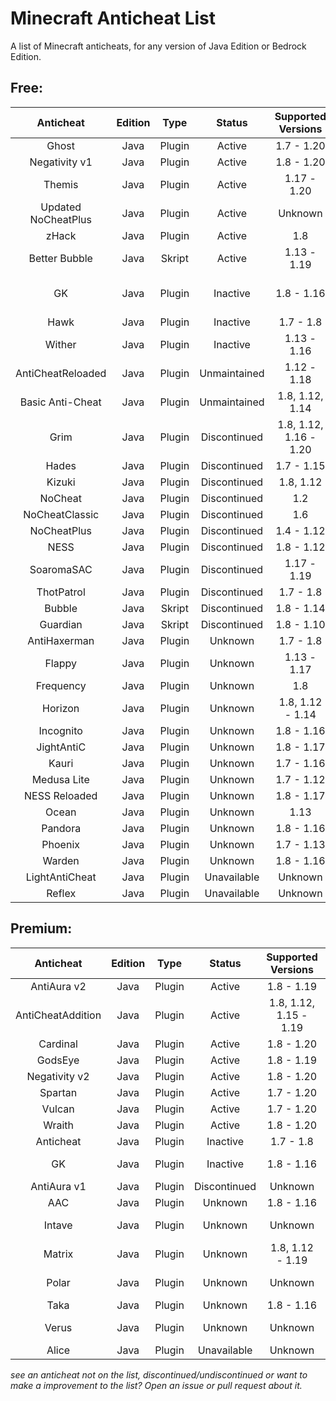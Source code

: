 # Minecraft Anticheat List
A list of Minecraft anticheats, for any version of Java Edition or Bedrock Edition.
## Free:
|Anticheat          |Edition|Type  |Status      |Supported Versions    |Links                                                                                                      |
|:-----------------:|:-----:|:----:|:----------:|:--------------------:|:---------------------------------------------------------------------------------------------------------:|
|Ghost              |Java   |Plugin|Active      |1.7 - 1.20            |[SpigotMC](https://spigotmc.org/resources/111084)                                                          |
|Negativity v1      |Java   |Plugin|Active      |1.8 - 1.20            |[SpigotMC](https://spigotmc.org/resources/48399)                                                           |
|Themis             |Java   |Plugin|Active      |1.17 - 1.20           |[SpigotMC](https://spigotmc.org/resources/90766)                                                           |
|Updated NoCheatPlus|Java   |Plugin|Active      |Unknown               |[GitHub](https://github.com/Updated-NoCheatPlus/NoCheatPlus)                                               |
|zHack              |Java   |Plugin|Active      |1.8                   |[Polymart](https://polymart.org/resource/460)                                                              |
|Better Bubble      |Java   |Skript|Active      |1.13 - 1.19           |[SpigotMC](https://spigotmc.org/resources/81404)                                                           |
|GK                 |Java   |Plugin|Inactive    |1.8 - 1.16            |[Dedicated Site](https://gkanticheat.weebly.com/free.html), [SpigotMC](https:/spigotmc.org/resources/75691)|
|Hawk               |Java   |Plugin|Inactive    |1.7 - 1.8             |[SpigotMC](https://spigotmc.org/resources/40343)                                                           |
|Wither             |Java   |Plugin|Inactive    |1.13 - 1.16           |[SpigotMC](https://spigotmc.org/resources/68657)                                                           |
|AntiCheatReloaded  |Java   |Plugin|Unmaintained|1.12 - 1.18           |[SpigotMC](https://spigotmc.org/resources/23799)                                                           |
|Basic Anti-Cheat   |Java   |Plugin|Unmaintained|1.8, 1.12, 1.14       |[SpigotMC](https://spigotmc.org/resources/70455)                                                           |
|Grim               |Java   |Plugin|Discontinued|1.8, 1.12, 1.16 - 1.20|[SpigotMC](https://spigotmc.org/resources/99923)                                                           |
|Hades              |Java   |Plugin|Discontinued|1.7 - 1.15            |[GitHub](https://github.com/Tecnio/Hades)                                                                  |
|Kizuki             |Java   |Plugin|Discontinued|1.8, 1.12             |[SpigotMC](https://spigotmc.org/resources/90468)                                                           |
|NoCheat            |Java   |Plugin|Discontinued|1.2                   |[Bukkit](https://dev.bukkit.org/projects/nocheat)                                                          |
|NoCheatClassic     |Java   |Plugin|Discontinued|1.6                   |[Bukkit](https://dev.bukkit.org/projects/nocheat-classic)                                                  |
|NoCheatPlus        |Java   |Plugin|Discontinued|1.4 - 1.12            |[Bukkit](https://dev.bukkit.org/projects/nocheatplus)                                                      |
|NESS               |Java   |Plugin|Discontinued|1.8 - 1.12            |[SpigotMC](https://spigotmc.org/resources/53281)                                                           |
|SoaromaSAC         |Java   |Plugin|Discontinued|1.17 - 1.19           |[SpigotMC](https://spigotmc.org/resources/87702)                                                           |
|ThotPatrol         |Java   |Plugin|Discontinued|1.7 - 1.8             |[SpigotMC](https://spigotmc.org/resources/79978)                                                           |
|Bubble             |Java   |Skript|Discontinued|1.8 - 1.14            |[SpigotMC](https://spigotmc.org/resources/78468)                                                           |
|Guardian           |Java   |Skript|Discontinued|1.8 - 1.10            |[SpigotMC](https://spigotmc.org/resources/29264)                                                           |
|AntiHaxerman       |Java   |Plugin|Unknown     |1.7 - 1.8             |[SpigotMC](https://spigotmc.org/resources/83198)                                                           |
|Flappy             |Java   |Plugin|Unknown     |1.13 - 1.17           |[SpigotMC](https://spigotmc.org/resources/92180)                                                           |
|Frequency          |Java   |Plugin|Unknown     |1.8                   |[GitHub](https://github.com/ElevatedDev/Frequency)                                                         |
|Horizon            |Java   |Plugin|Unknown     |1.8, 1.12 - 1.14      |[SpigotMC](https://spigotmc.org/resources/65830)                                                           |
|Incognito          |Java   |Plugin|Unknown     |1.8 - 1.16            |[Bukkit](https://dev.bukkit.org/projects/incognito)                                                        |
|JightAntiC         |Java   |Plugin|Unknown     |1.8 - 1.17            |[SpigotMC](https://spigotmc.org/resources/88154)                                                           |
|Kauri              |Java   |Plugin|Unknown     |1.7 - 1.16            |[SpigotMC](https://spigotmc.org/resources/101667)                                                          |
|Medusa Lite        |Java   |Plugin|Unknown     |1.7 - 1.12            |[SpigotMC](https://spigotmc.org/resources/83345)                                                           |
|NESS Reloaded      |Java   |Plugin|Unknown     |1.8 - 1.17            |[SpigotMC](https://spigotmc.org/resources/75887)                                                           |
|Ocean              |Java   |Plugin|Unknown     |1.13                  |[SpigotMC](https://spigotmc.org/resources/58907)                                                           |
|Pandora            |Java   |Plugin|Unknown     |1.8 - 1.16            |[GitHub](https://github.com/GoDead/Pandora)                                                                |
|Phoenix            |Java   |Plugin|Unknown     |1.7 - 1.13            |[SpigotMC](https://spigotmc.org/resources/6207)                                                            |
|Warden             |Java   |Plugin|Unknown     |1.8 - 1.16            |[SpigotMC](https://spigotmc.org/resources/81877)                                                           |
|LightAntiCheat     |Java   |Plugin|Unavailable |Unknown               |[](https://spigotmc.org/resources/96341)                                                                   |
|Reflex             |Java   |Plugin|Unavailable |Unknown               |[](https://spigotmc.org/resources/21122)                                                                   |
## Premium:
|Anticheat        |Edition|Type  |Status      |Supported Versions|Links                                                                  |
|:---------------:|:-----:|:----:|:----------:|:----------------:|:---------------------------------------------------------------------:|
|AntiAura v2      |Java   |Plugin|Active      |1.8 - 1.19            |[SpigotMC](https://spigotmc.org/resources/1368)                    |
|AntiCheatAddition|Java   |Plugin|Active      |1.8, 1.12, 1.15 - 1.19|[SpigotMC](https://spigotmc.org/resources/33590)                   |
|Cardinal         |Java   |Plugin|Active      |1.8 - 1.20            |[BuiltByBit](https://builtbybit.com/resources/26622)               |
|GodsEye          |Java   |Plugin|Active      |1.8 - 1.19            |[SpigotMC](https://spigotmc.org/resources/69595)                   |
|Negativity v2    |Java   |Plugin|Active      |1.8 - 1.20            |[SpigotMC](https://spigotmc.org/resources/86874)                   |
|Spartan          |Java   |Plugin|Active      |1.7 - 1.20            |[SpigotMC](https://spigotmc.org/resources/25638)                   |
|Vulcan           |Java   |Plugin|Active      |1.7 - 1.20            |[SpigotMC](https://spigotmc.org/resources/83626)                   |
|Wraith           |Java   |Plugin|Active      |1.8 - 1.20            |[SpigotMC](https://spigotmc.org/resources/66887)                   |
|Anticheat        |Java   |Plugin|Inactive    |1.7 - 1.8             |[SpigotMC](https://spigotmc.org/resources/93504)                   |
|GK               |Java   |Plugin|Inactive    |1.8 - 1.16            |[Dedicated Site](https://gkanticheat.weebly.com/premium1.html)     |
|AntiAura v1      |Java   |Plugin|Discontinued|Unknown               |[SpigotMC](https://spigotmc.org/resources/1368/update?update=10078)|
|AAC              |Java   |Plugin|Unknown     |1.8 - 1.16            |[SpigotMC](https://spigotmc.org/resources/6442)                    |
|Intave           |Java   |Plugin|Unknown     |Unknown               |[Dedicated Site](https://intave.ac)                                |
|Matrix           |Java   |Plugin|Unknown     |1.8, 1.12 - 1.19      |[BuiltByBit](builtbybit.com/resources/13999)                       |
|Polar            |Java   |Plugin|Unknown     |Unknown               |[Dedicated Site](https://polar.top)                                |
|Taka             |Java   |Plugin|Unknown     |1.8 - 1.16            |[SpigotMC](https://spigotmc.org/resources/45167)                   |
|Verus            |Java   |Plugin|Unknown     |Unknown               |[Dedicated Site](https://verus.ac)                                 |
|Alice            |Java   |Plugin|Unavailable |Unknown               |[](https://spigotmc.org/resources/89139)                           |

*see an anticheat not on the list, discontinued/undiscontinued or want to make a improvement to the list? Open an issue or pull request about it.*
